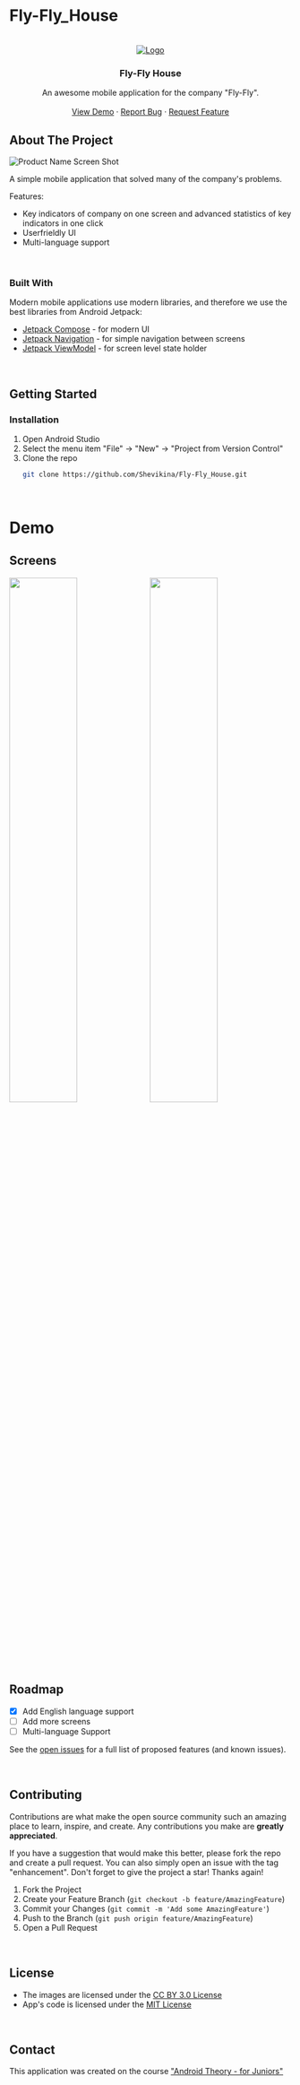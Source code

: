 # Fly-Fly_House

<!-- PROJECT LOGO -->
<br />
<div align="center">
  <a href="https://github.com/Shevikina/Fly-Fly_House">
    <img src="https://ucarecdn.com/71c49046-21c7-4b62-b882-aad1fe8e131e/" alt="Logo">
  </a>

  <h3 align="center">Fly-Fly House</h3>

  <p align="center">
    An awesome mobile application for the company "Fly-Fly".
    <br />
    <br />
    <a href="https://github.com/Shevikina/Fly-Fly_House">View Demo</a>
    ·
    <a href="https://github.com/Shevikina/Fly-Fly_House/issues">Report Bug</a>
    ·
    <a href="https://github.com/Shevikina/Fly-Fly_House/issues">Request Feature</a>
  </p>
</div>



<!-- ABOUT THE PROJECT -->
## About The Project

![Product Name Screen Shot](https://ucarecdn.com/71c49046-21c7-4b62-b882-aad1fe8e131e/)

A simple mobile application that solved many of the company's problems. 

Features:
- Key indicators of company on one screen and advanced statistics of key indicators in one click
- Userfrieldly UI
- Multi-language support

</br>



### Built With

Modern mobile applications use modern libraries, and therefore we use the best libraries from Android Jetpack:

* [Jetpack Compose](https://developer.android.com/jetpack/compose) - for modern UI
* [Jetpack Navigation](https://developer.android.com/guide/navigation) - for simple navigation between screens 
* [Jetpack ViewModel](https://developer.android.com/topic/libraries/architecture/viewmodel) - for screen level state holder

</br>

<!-- GETTING STARTED -->
## Getting Started

### Installation

1. Open Android Studio
2. Select the menu item "File" -> "New" -> "Project from Version Control"
3. Clone the repo
   ```sh
   git clone https://github.com/Shevikina/Fly-Fly_House.git
   ```
   
</br>

<!--Demo -->
# Demo

## Screens
<img src="https://ucarecdn.com/f2f12247-4616-42ca-a028-1709e23fb678/" width="49%"> <img src="https://ucarecdn.com/a4dd00c5-26bb-4734-a52a-4fcfae92abc5/" width="49%">

</br>

<!-- ROADMAP -->
## Roadmap

- [x] Add English language support
- [ ] Add more screens
- [ ] Multi-language Support

See the [open issues](https://github.com/Shevikina/Fly-Fly_House/issues) for a full list of proposed features (and known issues).

</br>


<!-- CONTRIBUTING -->
## Contributing

Contributions are what make the open source community such an amazing place to learn, inspire, and create. Any contributions you make are **greatly appreciated**.

If you have a suggestion that would make this better, please fork the repo and create a pull request. You can also simply open an issue with the tag "enhancement".
Don't forget to give the project a star! Thanks again!

1. Fork the Project
2. Create your Feature Branch (`git checkout -b feature/AmazingFeature`)
3. Commit your Changes (`git commit -m 'Add some AmazingFeature'`)
4. Push to the Branch (`git push origin feature/AmazingFeature`)
5. Open a Pull Request

</br>

## License

- The images are licensed under the [CC BY 3.0 License](http://creativecommons.org/licenses/by/3.0/)
- App's code is licensed under the [MIT License](https://opensource.org/licenses/mit-license.html/)

</br>

## Contact
This application was created on the course ["Android Theory - for Juniors"](https://stepik.org/a/138114)



<br />
